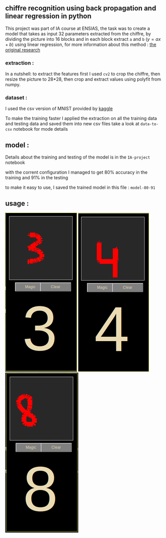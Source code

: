 ## chiffre recognition using back propagation and linear regression in python 


This project was part of IA course at ENSIAS, the task was to create a model that takes as input 32 parameters extracted from the chiffre, by dividing the picture into 16 blocks and in each block extract `a` and `b` ($y=ax+b$) using linear regression, for more information about this method : [the original research](https://pdfs.semanticscholar.org/ad9c/c74fac85ec0431d6bbcb8c63095539734a9c.pdf)

### extraction :

In a nutshell: to extract the features first I used `cv2` to crop the chiffre, then resize the picture to 28*28, then crop and extract values using polyfit from numpy.

### dataset :

I used the csv version of MNIST provided by [kaggle](https://www.kaggle.com/c/digit-recognizer)

To make the training faster I applied the extraction on all the training data and testing data and saved them into new csv files 
take a look at `data-to-csv` notebook for mode details

## model :

Details about the training and testing of the model is in the `IA-project` notebook

with the corrent configuration I managed to get 80% accuracy in the training and 91% in the testing

to make it easy to use, I saved the trained model in this file : `model-80-91`

## usage :

![3](./images/3.png)
![4](./images/4.png)
![8](./images/8.png)
